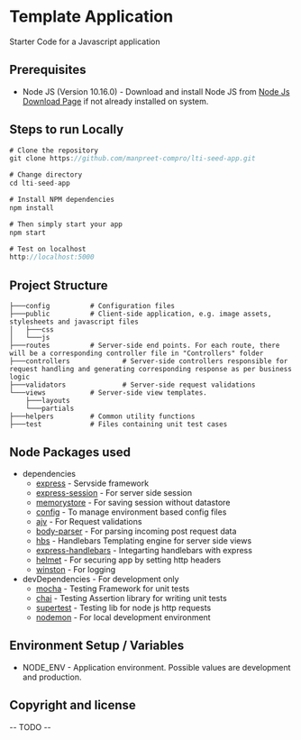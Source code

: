 # Template Application
Starter Code for a Javascript application

## Prerequisites
* Node JS (Version 10.16.0) - Download and install Node JS from [Node Js Download Page](https://nodejs.org/en/download/) if not already installed on system.

## Steps to run Locally
```javascript 
# Clone the repository
git clone https://github.com/manpreet-compro/lti-seed-app.git

# Change directory
cd lti-seed-app

# Install NPM dependencies
npm install

# Then simply start your app
npm start

# Test on localhost
http://localhost:5000

```

## Project Structure

```
├───config 			# Configuration files 
├───public			# Client-side application, e.g. image assets, stylesheets and javascript files
│   ├───css
│   └───js
├───routes			# Server-side end points. For each route, there will be a corresponding controller file in "Controllers" folder
├───controllers		        # Server-side controllers responsible for request handling and generating corresponding response as per business logic
├───validators		        # Server-side request validations
└───views			# Server-side view templates. 
    ├───layouts
    └───partials
├───helpers			# Common utility functions 
├───test			# Files containing unit test cases
```

## Node Packages used
* dependencies 
	* [express](https://github.com/expressjs/express) - Servside framework
	* [express-session](https://github.com/expressjs/session) - For server side session
    * [memorystore](https://www.npmjs.com/package/memorystore) - For saving session without datastore	
    * [config](https://github.com/lorenwest/node-config) - To manage environment based config files 
	* [ajv](https://github.com/epoberezkin/ajv) - For Request validations
	* [body-parser](https://github.com/expressjs/body-parser) - For parsing incoming post request data
	* [hbs](https://github.com/pillarjs/hbs) - Handlebars Templating engine for server side views
	* [express-handlebars](https://github.com/ericf/express-handlebars) - Integarting handlebars with express
	* [helmet](https://github.com/helmetjs/helmet) - For securing app by setting http headers
	* [winston](https://github.com/winstonjs/winston) - For logging
* devDependencies - For development only
	* [mocha](https://github.com/mochajs/mocha) - Testing Framework for unit tests
	* [chai](https://github.com/chaijs/chai) - Testing Assertion library for writing unit tests
	* [supertest](https://github.com/visionmedia/supertest) - Testing lib for node js http requests
	* [nodemon](https://github.com/remy/nodemon) - For local development environment

## Environment Setup / Variables
* NODE_ENV - Application environment. Possible values are development and production.

## Copyright and license
-- TODO --
